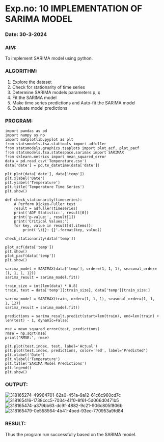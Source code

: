 # Exp.no: 10   IMPLEMENTATION OF SARIMA MODEL
### Date: 30-3-2024

### AIM:
To implement SARIMA model using python.
### ALGORITHM:
1. Explore the dataset
2. Check for stationarity of time series
3. Determine SARIMA models parameters p, q
4. Fit the SARIMA model
5. Make time series predictions and Auto-fit the SARIMA model
6. Evaluate model predictions
### PROGRAM:
```
import pandas as pd
import numpy as np
import matplotlib.pyplot as plt
from statsmodels.tsa.stattools import adfuller
from statsmodels.graphics.tsaplots import plot_acf, plot_pacf
from statsmodels.tsa.statespace.sarimax import SARIMAX
from sklearn.metrics import mean_squared_error
data = pd.read_csv('Temperature.csv')
data['date'] = pd.to_datetime(data['date'])

plt.plot(data['date'], data['temp'])
plt.xlabel('Date')
plt.ylabel('Temperature')
plt.title('Temperature Time Series')
plt.show()

def check_stationarity(timeseries):
    # Perform Dickey-Fuller test
    result = adfuller(timeseries)
    print('ADF Statistic:', result[0])
    print('p-value:', result[1])
    print('Critical Values:')
    for key, value in result[4].items():
        print('\t{}: {}'.format(key, value))

check_stationarity(data['temp'])

plot_acf(data['temp'])
plt.show()
plot_pacf(data['temp'])
plt.show()

sarima_model = SARIMAX(data['temp'], order=(1, 1, 1), seasonal_order=(1, 1, 1, 12))
sarima_result = sarima_model.fit()

train_size = int(len(data) * 0.8)
train, test = data['temp'][:train_size], data['temp'][train_size:]

sarima_model = SARIMAX(train, order=(1, 1, 1), seasonal_order=(1, 1, 1, 12))
sarima_result = sarima_model.fit()

predictions = sarima_result.predict(start=len(train), end=len(train) + len(test) - 1, dynamic=False)

mse = mean_squared_error(test, predictions)
rmse = np.sqrt(mse)
print('RMSE:', rmse)

plt.plot(test.index, test, label='Actual')
plt.plot(test.index, predictions, color='red', label='Predicted')
plt.xlabel('Date')
plt.ylabel('Temperature')
plt.title('SARIMA Model Predictions')
plt.legend()
plt.show()
```

### OUTPUT:
![318165274-49964701-62a0-451a-9a12-61c6c960cd7c](https://github.com/vikashsenthil21/TSA_EXP10/assets/119433834/0f3ba863-bc39-4c7b-8e23-096bdffaeb39)
![318165416-1738ccc5-7034-41f0-8f61-5d066d0471b5](https://github.com/vikashsenthil21/TSA_EXP10/assets/119433834/55222091-da36-45e0-887f-3ef211bc8f94)
![318165474-a379bb63-dc9f-4882-9c21-906c805f806b](https://github.com/vikashsenthil21/TSA_EXP10/assets/119433834/f9d7cc0a-db74-4ce1-9e33-3ab12c8fb43b)
![318165479-0e558564-4b41-4bed-93ec-770953a9fd84](https://github.com/vikashsenthil21/TSA_EXP10/assets/119433834/66b32659-5d48-4a06-9386-7e1c20f7d777)



### RESULT:
Thus the program run successfully based on the SARIMA model.
